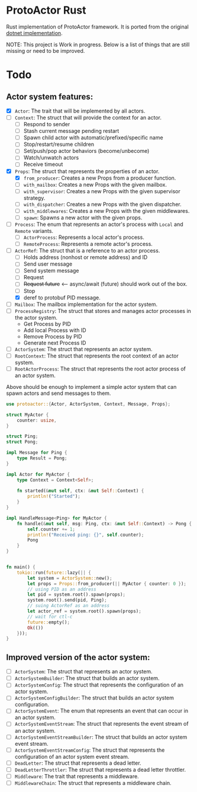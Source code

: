 # ProtoActor Rust

Rust implementation of ProtoActor framework. It is ported from the original 
[dotnet implementation](https://github.com/AsynkronIT/protoactor-dotnet).

NOTE: This project is Work in progress. Below is a list of things that are 
still missing or need to be improved.

# Todo

## Actor system features:
- [x] `Actor`: The trait that will be implemented by all actors.
- [ ] `Context`: The struct that will provide the context for an actor.
  - [ ] Respond to sender
  - [ ] Stash current message pending restart
  - [ ] Spawn child actor with automatic/prefixed/specific name
  - [ ] Stop/restart/resume children
  - [ ] Set/push/pop actor behaviors (become/unbecome)
  - [ ] Watch/unwatch actors
  - [ ] Receive timeout
- [x] `Props`: The struct that represents the properties of an actor.
  - [x] `from_producer`: Creates a new Props from a producer function.
  - [ ] `with_mailbox`: Creates a new Props with the given mailbox.
  - [ ] `with_supervisor`: Creates a new Props with the given supervisor strategy.
  - [ ] `with_dispatcher`: Creates a new Props with the given dispatcher.
  - [ ] `with_middlewares`: Creates a new Props with the given middlewares.
  - [ ] `spawn`: Spawns a new actor with the given props.
- [ ] `Process`: The enum that represents an actor's process with `Local` and `Remote` variants.
  - [ ] `ActorProcess`: Represents a local actor's process.
  - [ ] `RemoteProcess`: Represents a remote actor's process.
- [ ] `ActorRef`: The struct that is a reference to an actor process.
  - [ ] Holds address (nonhost or remote address) and ID
  - [ ] Send user message
  - [ ] Send system message
  - [ ] Request
  - [ ] ~~Request future~~ <-- async/await (future) should work out of the box.
  - [ ] Stop
  - [x] deref to protobuf PID message.
- [ ] `Mailbox`: The mailbox implementation for the actor system.
- [ ] `ProcessRegistry`: The struct that stores and manages actor processes in the actor system.
  - Get Process by PID
  - Add local Process with ID
  - Remove Process by PID
  - Generate next Process ID
- [ ] `ActorSystem`: The struct that represents an actor system.
- [ ] `RootContext`: The struct that represents the root context of an actor system.
- [ ] `RootActorProcess`: The struct that represents the root actor process of an actor system.

Above should be enough to implement a simple actor system that can spawn actors and send messages to them.

```rust
use protoactor::{Actor, ActorSystem, Context, Message, Props};

struct MyActor {
    counter: usize,
}

struct Ping;
struct Pong;

impl Message for Ping {
    type Result = Pong;
}

impl Actor for MyActor {
    type Context = Context<Self>;
    
    fn started(&mut self, ctx: &mut Self::Context) {
        println!("Started");
    }
}

impl HandleMessage<Ping> for MyActor {
    fn handle(&mut self, msg: Ping, ctx: &mut Self::Context) -> Pong {
        self.counter += 1;
        println!("Received ping: {}", self.counter);
        Pong
    }
}


fn main() {
    tokio::run(future::lazy(|| {
        let system = ActorSystem::new();
        let props = Props::from_producer(|| MyActor { counter: 0 });
        // using PID as an address
        let pid = system.root().spawn(props);
        system.root().send(pid, Ping);
        // suing ActorRef as an address
        let actor_ref = system.root().spawn(props);
        // wait for ctl-c
        future::empty();
        Ok(())
    }));
}
```


## Improved version of the actor system:
- [ ] `ActorSystem`: The struct that represents an actor system.
- [ ] `ActorSystemBuilder`: The struct that builds an actor system.
- [ ] `ActorSystemConfig`: The struct that represents the configuration of an actor system.
- [ ] `ActorSystemConfigBuilder`: The struct that builds an actor system configuration.
- [ ] `ActorSystemEvent`: The enum that represents an event that can occur in an actor system.
- [ ] `ActorSystemEventStream`: The struct that represents the event stream of an actor system.
- [ ] `ActorSystemEventStreamBuilder`: The struct that builds an actor system event stream.
- [ ] `ActorSystemEventStreamConfig`: The struct that represents the configuration of an actor system event stream.
- [ ] `DeadLetter`: The struct that represents a dead letter.
- [ ] `DeadLetterThrottler`: The struct that represents a dead letter throttler.
- [ ] `Middleware`: The trait that represents a middleware.
- [ ] `MiddlewareChain`: The struct that represents a middleware chain.
